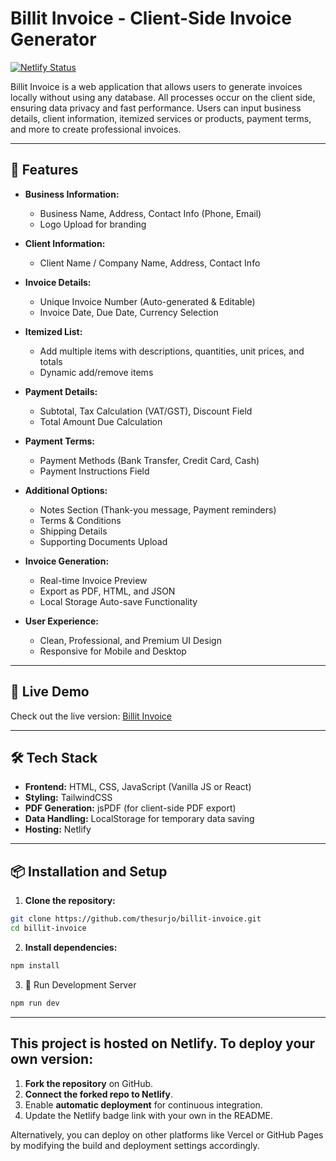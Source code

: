 # Billit Invoice - Client-Side Invoice Generator

[![Netlify Status](https://api.netlify.com/api/v1/badges/c23e20fa-5fe7-4fda-b66f-f52bcdc15627/deploy-status)](https://app.netlify.com/sites/billit-invoice/deploys)

Billit Invoice is a web application that allows users to generate invoices locally without using any database. All processes occur on the client side, ensuring data privacy and fast performance. Users can input business details, client information, itemized services or products, payment terms, and more to create professional invoices.

---

## 🌟 Features
- **Business Information:**
  - Business Name, Address, Contact Info (Phone, Email)
  - Logo Upload for branding

- **Client Information:**
  - Client Name / Company Name, Address, Contact Info

- **Invoice Details:**
  - Unique Invoice Number (Auto-generated & Editable)
  - Invoice Date, Due Date, Currency Selection

- **Itemized List:**
  - Add multiple items with descriptions, quantities, unit prices, and totals
  - Dynamic add/remove items

- **Payment Details:**
  - Subtotal, Tax Calculation (VAT/GST), Discount Field
  - Total Amount Due Calculation

- **Payment Terms:**
  - Payment Methods (Bank Transfer, Credit Card, Cash)
  - Payment Instructions Field

- **Additional Options:**
  - Notes Section (Thank-you message, Payment reminders)
  - Terms & Conditions
  - Shipping Details
  - Supporting Documents Upload

- **Invoice Generation:**
  - Real-time Invoice Preview
  - Export as PDF, HTML, and JSON
  - Local Storage Auto-save Functionality

- **User Experience:**
  - Clean, Professional, and Premium UI Design
  - Responsive for Mobile and Desktop

---

## 🚀 Live Demo
Check out the live version: [Billit Invoice](https://billit-invoice.netlify.app/)

---

## 🛠️ Tech Stack
- **Frontend:** HTML, CSS, JavaScript (Vanilla JS or React)
- **Styling:** TailwindCSS
- **PDF Generation:** jsPDF (for client-side PDF export)
- **Data Handling:** LocalStorage for temporary data saving
- **Hosting:** Netlify

---

## 📦 Installation and Setup

1. **Clone the repository:**
```sh
git clone https://github.com/thesurjo/billit-invoice.git
cd billit-invoice
```
2. **Install dependencies:**
```sh
npm install
```
3. 🚀 Run Development Server
```sh
npm run dev
```

---

## This project is hosted on Netlify. To deploy your own version:

1. **Fork the repository** on GitHub.
2. **Connect the forked repo to Netlify**.
3. Enable **automatic deployment** for continuous integration.
4. Update the Netlify badge link with your own in the README.

Alternatively, you can deploy on other platforms like Vercel or GitHub Pages by modifying the build and deployment settings accordingly.
